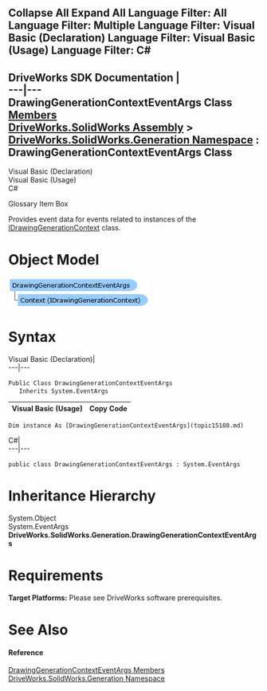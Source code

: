 Collapse All Expand All Language Filter: All  Language Filter: Multiple  Language Filter: Visual Basic (Declaration) Language Filter: Visual Basic (Usage) Language Filter: C#  
---  
DriveWorks SDK Documentation  |   
---|---  
DrawingGenerationContextEventArgs Class   
[Members](topic15181.md)   
[DriveWorks.SolidWorks Assembly](topic13342.md) > [DriveWorks.SolidWorks.Generation Namespace](topic15094.md) : DrawingGenerationContextEventArgs Class  
---  
  
Visual Basic (Declaration)    
Visual Basic (Usage)    
C# 

Glossary Item Box

Provides event data for events related to instances of the [IDrawingGenerationContext](topic15135.md) class. 

# Object Model

![](dotnetdiagramimages/image863.png)

# Syntax

Visual Basic (Declaration)|   
---|---  
      
    
    Public Class DrawingGenerationContextEventArgs 
       Inherits System.EventArgs  
  
Visual Basic (Usage)| Copy Code  
---|---  
      
    
    Dim instance As [DrawingGenerationContextEventArgs](topic15180.md)  
  
C#|   
---|---  
      
    
    public class DrawingGenerationContextEventArgs : System.EventArgs   
  
# Inheritance Hierarchy

System.Object  
System.EventArgs  
**DriveWorks.SolidWorks.Generation.DrawingGenerationContextEventArgs**  


# Requirements

**Target Platforms:** Please see DriveWorks software prerequisites.

# See Also

#### Reference

[DrawingGenerationContextEventArgs Members](topic15181.md)   
[DriveWorks.SolidWorks.Generation Namespace](topic15094.md)


